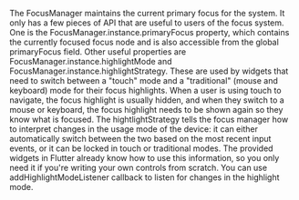 The FocusManager maintains the current primary focus for the system. It
only has a few pieces of API that are useful to users of the focus system. One
is the FocusManager.instance.primaryFocus property, which contains the
currently focused focus node and is also accessible from the global
primaryFocus field.
Other useful properties are FocusManager.instance.highlightMode and
FocusManager.instance.highlightStrategy. These are used by widgets that need
to switch between a "touch" mode and a "traditional" (mouse and keyboard) mode
for their focus highlights. When a user is using touch to navigate, the focus
highlight is usually hidden, and when they switch to a mouse or keyboard, the
focus highlight needs to be shown again so they know what is focused. The
hightlightStrategy tells the focus manager how to interpret changes in the
usage mode of the device: it can either automatically switch between the two
based on the most recent input events, or it can be locked in touch or
traditional modes. The provided widgets in Flutter already know how to use this
information, so you only need it if you're writing your own controls from
scratch. You can use addHighlightModeListener callback to listen for changes
in the highlight mode.
